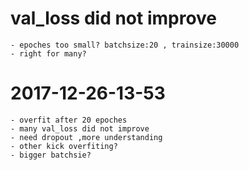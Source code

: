 # val_loss did not improve
	- epoches too small? batchsize:20 , trainsize:30000
	- right for many?
# 2017-12-26-13-53
	- overfit after 20 epoches
	- many val_loss did not improve
	- need dropout ,more understanding
	- other kick overfiting?
	- bigger batchsie?

